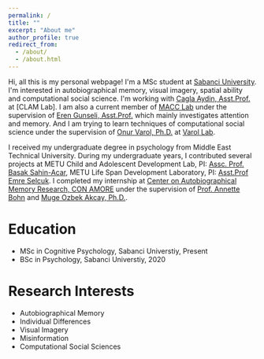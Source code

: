 ```yaml
---
permalink: /
title: ""
excerpt: "About me"
author_profile: true
redirect_from: 
  - /about/
  - /about.html
---
```


Hi, all this is my personal webpage! I'm a MSc student at [Sabanci University](https://www.sabanciuniv.edu/). I'm interested in autobiographical memory, visual imagery, spatial ability and computational social science. I'm working with [Cagla Aydin, Asst.Prof.](https://fass.sabanciuniv.edu/en/faculty-members/detail/1980) at [CLAM Lab]. 
I am also a current member of [MACC Lab](https://www.gunselilab.com/) under the supervision of [Eren Gunseli, Asst.Prof.](http://myweb.sabanciuniv.edu/erengunseli/) which mainly investigates attention and memory. 
And I am trying to learn techniques of computational social science under the supervision of [Onur Varol, Ph.D.](http://www.onurvarol.com/) at [Varol Lab](http://varollab.com/).

I received my undergraduate degree in psychology from Middle East Technical University. During my undergraduate years, I contributed several projects at METU Child and Adolescent Development Lab, PI: [Assc. Prof. Basak Sahin-Acar](http://psy.metu.edu.tr/en/basak-sahin-acar), METU Life Span Development Laboratory, PI: [Asst.Prof Emre Selcuk](http://myweb.sabanciuniv.edu/emreselcuk/). I completed my internship at [Center on Autobiographical Memory  Research, CON AMORE](https://psy.au.dk/en/research/research-centres-and-units/conamore/) under the supervision of [Prof. Annette Bohn](https://pure.au.dk/portal/en/persons/annette-bohn(63156000-0ce0-4610-b068-ee3354380b04).html) and [Muge Ozbek Akcay, Ph.D.](https://scholar.google.dk/citations?user=iuB-cpUAAAAJ&hl=en). 

# Education
* MSc in Cognitive Psychology, Sabanci Universtiy, Present
* BSc in Psychology, Sabanci Universtiy, 2020

# Research Interests 
* Autobiographical Memory
* Individual Differences
* Visual Imagery
* Misinformation 
* Computational Social Sciences
